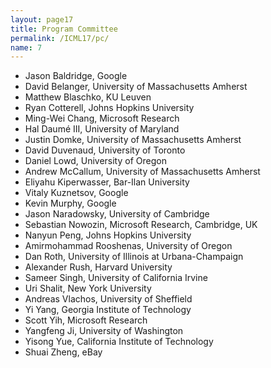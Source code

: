 ```yaml
---
layout: page17
title: Program Committee
permalink: /ICML17/pc/
name: 7
---
```

* Jason Baldridge, Google
* David Belanger, University of Massachusetts Amherst
* Matthew Blaschko, KU Leuven
* Ryan Cotterell, Johns Hopkins University
* Ming-Wei Chang, Microsoft Research
* Hal Daumé III, University of Maryland
* Justin Domke, University of Massachusetts Amherst
* David Duvenaud, University of Toronto
* Daniel Lowd, University of Oregon
* Andrew McCallum, University of Massachusetts Amherst
* Eliyahu Kiperwasser, Bar-Ilan University
* Vitaly Kuznetsov, Google
* Kevin Murphy, Google
* Jason Naradowsky, University of Cambridge
* Sebastian Nowozin, Microsoft Research, Cambridge, UK
* Nanyun Peng, Johns Hopkins University
* Amirmohammad Rooshenas, University of Oregon
* Dan Roth, University of Illinois at Urbana-Champaign
* Alexander Rush, Harvard University 
* Sameer Singh, University of California Irvine
* Uri Shalit, New York University
* Andreas Vlachos, University of Sheffield
* Yi Yang, Georgia Institute of Technology
* Scott Yih, Microsoft Research
* Yangfeng Ji, University of Washington
* Yisong Yue, California Institute of Technology
* Shuai Zheng, eBay


